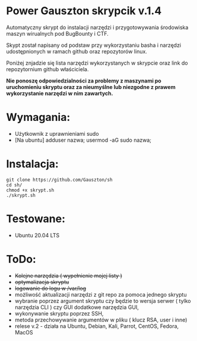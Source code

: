 Power Gauszton skrypcik v.1.4
==========================

 Automatyczny skrypt do instalacji narzędzi i przygotowywania środowiska maszyn wirualnych pod BugBounty i CTF.

 Skypt został napisany od podstaw przy wykorzystaniu basha i narzędzi udostępnionych w ramach github oraz repozytorów linux.

 Poniżej znjadzie się lista narzędzi wykorzystanych w skrypcie oraz link do repozytornium github właściciela.

 **Nie ponoszę odpowiedzialności za problemy z maszynami po uruchomieniu skryptu oraz za nieumyślne lub niezgodne z prawem wykorzystanie narzędzi w nim zawartych.**

Wymagania: 
=======
  - Użytkownik z uprawnieniami sudo 
  - [Na ubuntu] adduser nazwa; usermod -aG sudo nazwa;

Instalacja:
=======
```
git clone https://github.com/Gauszton/sh
cd sh/
chmod +x skrypt.sh
./skrypt.sh
```
Testowane:
=======
  - Ubuntu 20.04 LTS 

ToDo:
=======
 - ~~Kolejne narzędzia ( wypełnienie mojej listy )~~
 - ~~optymalizacja skryptu~~
 - ~~logowanie do logu w /var/log~~
 - możliwość aktualizacji narzędzi z git repo za pomoca jednego skryptu 
 - wybranie poprzez argument skryptu czy będzie to wersja serwer ( tylko narzędzia CLI ) czy GUI dodatkowe narzędzia GUI, 
 - wykonywanie skryptu poprzez SSH, 
 - metoda przechowywanie argumentów w pliku ( klucz RSA, user i inne) 
 - relese v.2 - działa na Ubuntu, Debian, Kali, Parrot, CentOS, Fedora, MacOS